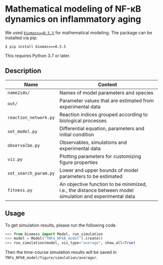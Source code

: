 # Mathematical modeling of NF-κB dynamics on inflammatory aging

We used [`biomass==0.5.5`](https://github.com/biomass-dev/biomass) for mathematical modeling.
The package can be installed via pip:

```
$ pip install biomass==0.5.5
```

This requires Python 3.7 or later.

## Description

| Name                  | Content                                                                                                  |
| --------------------- | -------------------------------------------------------------------------------------------------------- |
| `name2idx/`           | Names of model parameters and species                                                                    |
| `out/`                | Parameter values that are estimated from experimental data                                               |
| `reaction_network.py` | Reaction indices grouped according to biological processes                                               |
| `set_model.py`        | Differential equation, parameters and initial condition                                                  |
| `observalbe.py`       | Observables, simulations and experimental data                                                           |
| `viz.py`              | Plotting parameters for customizing figure properties                                                    |
| `set_search_param.py` | Lower and upper bounds of model parameters to be estimated                                               |
| `fitness.py`          | An objective function to be minimized, i.e., the distance between model simulation and experimental data |

## Usage

To get simulation results, please run the following code.

```python
>>> from biomass import Model, run_simulation
>>> model = Model("TNFa_NFkB_model").create()
>>> run_simulation(model, viz_type="average", show_all=True)
```

Then the time-course simulation results will be saved in `TNFa_NFkB_model/figure/simulation/average/`.
